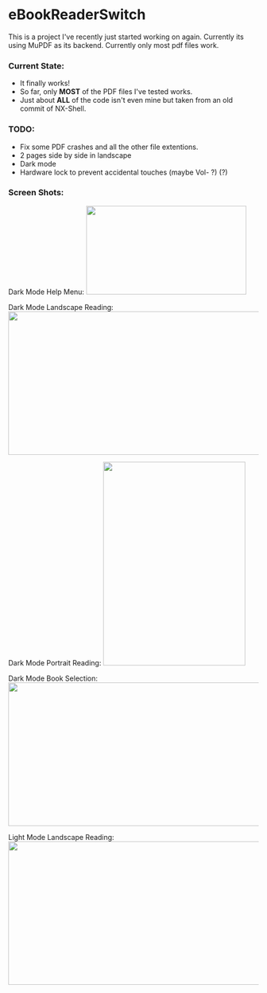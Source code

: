 # eBookReaderSwitch

This is a project I've recently just started working on again. Currently its using MuPDF as its backend. Currently only most pdf files work.

### Current State:
* It finally works!
* So far, only **MOST** of the PDF files I've tested works.
* Just about **ALL** of the code isn't even mine but taken from an old commit of NX-Shell.

### TODO:
* Fix some PDF crashes and all the other file extentions.
* 2 pages side by side in landscape
* Dark mode
* Hardware lock to prevent accidental touches (maybe Vol- ?) (?)

### Screen Shots:

Dark Mode Help Menu:
<img src="screnshots/darkModeHelp.jpg" width="322" height="178.4">

Dark Mode Landscape Reading:
<img src="screnshots/darkModeLandscape.jpg" width="512" height="288">

Dark Mode Portrait Reading:
<img src="screnshots/darkModePortrait.jpg" width="285.6" height="408.8">

Dark Mode Book Selection:
<img src="screnshots/darkModeSelection.jpg" width="512" height="288">

Light Mode Landscape Reading:
<img src="screnshots/lightModeLandscape.jpg" width="512" height="288">
